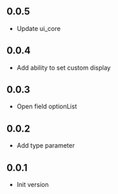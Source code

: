 ## 0.0.5

- Update ui_core

## 0.0.4

- Add ability to set custom display

## 0.0.3

- Open field optionList

## 0.0.2

- Add type parameter

## 0.0.1

- Init version